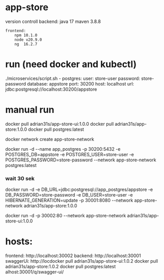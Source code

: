 # app-store
version controll
	backend: 
		java 17
		maven 3.8.8
	
	frontend:
		npm 10.1.0
		node v20.9.0
		ng  16.2.7


# run (need docker and kubectl) 
./microservices/script.sh 
	- postgres:
		user: store-user
		password: store-password
		database: appstore
		port: 30200
		host: localhost
		url: jdbc:postgresql://localhost:30200/appstore


# manual run
docker pull adrian31s/app-store-ui:1.0.0
docker pull adrian31s/app-store:1.0.0
docker pull postgres:latest

docker network create app-store-network

docker run -d --name app_postgres -p 30200:5432 -e POSTGRES_DB=appstore -e POSTGRES_USER=store-user -e POSTGRES_PASSWORD=store-password --network app-store-network postgres:latest

### wait 30 sek 

docker run -d -e DB_URL=jdbc:postgresql://app_postgres/appstore -e DB_PASSWORD=store-password -e DB_USER=store-user -e HIBERNATE_GENERATION=update -p 30001:8080 --network app-store-network adrian31s/app-store:1.0.0

docker run -d -p 30002:80 --network app-store-network adrian31s/app-store-ui:1.0.0





# hosts:
frontend: http://localhost:30002
backend: http://localhost:30001
swaggerUi: http://locdocker pull adrian31s/app-store-ui:1.0.2
docker pull adrian31s/app-store:1.0.2
docker pull postgres:latest
alhost:30001/q/swagger-ui/

